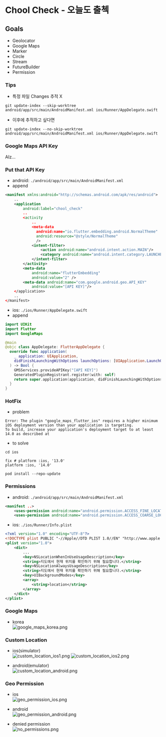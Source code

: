 # Chool Check - 오늘도 출첵

## Goals
- Geolocator
- Google Maps
- Marker
- Circle
- Stream
- FutureBuilder
- Permission

### Tips
- 특정 파일 Changes 추적 X
```shell
git update-index --skip-worktree android/app/src/main/AndroidManifest.xml ios/Runner/AppDelegate.swift
```
- 이후에 추적하고 싶다면
```shell
git update-index --no-skip-worktree android/app/src/main/AndroidManifest.xml ios/Runner/AppDelegate.swift
```

### Google Maps API Key
AIz...

### Put that API Key
- android: `./android/app/src/main/AndroidManifest.xml`
- append
```xml
<manifest xmlns:android="http://schemas.android.com/apk/res/android">
    ..
    <application
        android:label="chool_check"
        ..
        <activity
            ..
            <meta-data
              android:name="io.flutter.embedding.android.NormalTheme"
              android:resource="@style/NormalTheme"
              />
            <intent-filter>
                <action android:name="android.intent.action.MAIN"/>
                <category android:name="android.intent.category.LAUNCHER"/>
            </intent-filter>
        </activity>
        <meta-data
            android:name="flutterEmbedding"
            android:value="2" />
        <meta-data android:name="com.google.android.geo.API_KEY"
            android:value="[API KEY]"/>
    </application>
    ..
</manifest>
```

- ios: `./ios/Runner/AppDelegate.swift`
- append
```swift
import UIKit
import Flutter
import GoogleMaps

@main
@objc class AppDelegate: FlutterAppDelegate {
  override func application(
    _ application: UIApplication,
    didFinishLaunchingWithOptions launchOptions: [UIApplication.LaunchOptionsKey: Any]?
  ) -> Bool {
    GMSServices.provideAPIKey("[API KEY]")
    GeneratedPluginRegistrant.register(with: self)
    return super.application(application, didFinishLaunchingWithOptions: launchOptions)
  }
}
```

### HotFix
- problem
```text
Error: The plugin "google_maps_flutter_ios" requires a higher minimum iOS deployment version than your application is targeting. 
To build, increase your application's deployment target to at least 14.0 as described at
```
- to solve
```shell
cd ios
```
```text
fix # platform :ios, '13.0' 
platform :ios, '14.0'
```
```shell
pod install --repo-update
```

### Permissions
- android: `./android/app/src/main/AndroidManifest.xml`
```xml
<manifest ..>
    <uses-permission android:name="android.permission.ACCESS_FINE_LOCATION" />
    <uses-permission android:name="android.permission.ACCESS_COARSE_LOCATION" />
```

- ios: `./ios/Runner/Info.plist`
```xml
<?xml version="1.0" encoding="UTF-8"?>
<!DOCTYPE plist PUBLIC "-//Apple//DTD PLIST 1.0//EN" "http://www.apple.com/DTDs/PropertyList-1.0.dtd">
<plist version="1.0">
    <dict>
        ...
        <key>NSLocationWhenInUseUsageDescription</key>
        <string>지도에서 현재 위치를 확인하기 위해 필요합니다.</string>
        <key>NSLocationAlwaysUsageDescription</key>
        <string>지도에서 현재 위치를 확인하기 위해 필요합니다.</string>
        <key>UIBackgroundModes</key>
        <array>
            <string>location</string>
        </array>
    </dict>
</plist>
```

### Google Maps
- korea  
![google_maps_korea.png](chool_check/img/google_maps_korea.png)

### Custom Location
- ios(simulator)  
  ![custom_location_ios1.png](chool_check/img/custom_location_ios1.png)
  ![custom_location_ios2.png](chool_check/img/custom_location_ios2.png)

- android(emulator)  
  ![custom_location_android.png](chool_check/img/custom_location_android.png)

### Geo Permission
- ios  
![geo_permission_ios.png](chool_check/img/geo_permission_ios.png)

- android  
![geo_permission_android.png](chool_check/img/geo_permission_android.png)

- denied permission  
![no_permissions.png](chool_check/img/no_permissions.png)